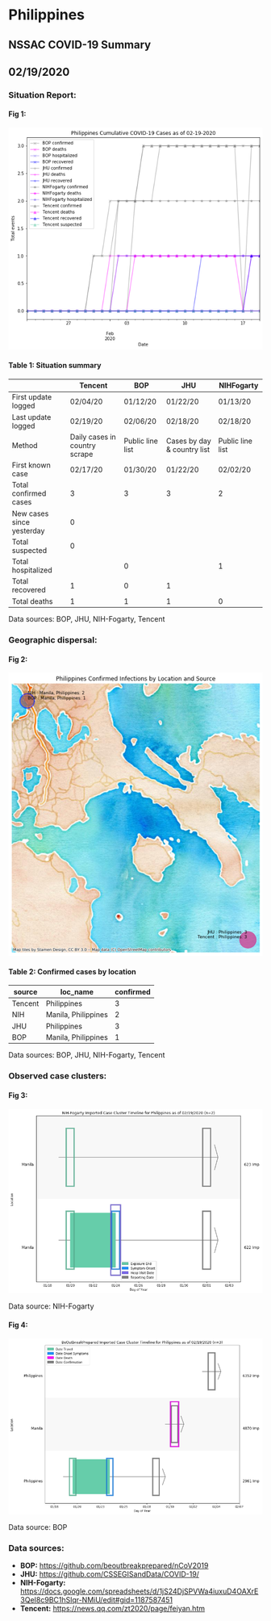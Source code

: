 # Philippines
## NSSAC COVID-19 Summary
## 02/19/2020



### Situation Report:
#### Fig 1:
![Philippines cases](../merged_histories/Philippines_merged_histories.png)

#### Table 1: Situation summary


|                           | Tencent                       | BOP              | JHU                         | NIHFogarty       |
|---------------------------|-------------------------------|------------------|-----------------------------|------------------|
| First update logged       | 02/04/20                      | 01/12/20         | 01/22/20                    | 01/13/20         |
| Last update logged        | 02/19/20                      | 02/06/20         | 02/18/20                    | 02/18/20         |
| Method                    | Daily cases in country scrape | Public line list | Cases by day & country list | Public line list |
| First known case          | 02/17/20                      | 01/30/20         | 01/22/20                    | 02/02/20         |
| Total confirmed cases     | 3                             | 3                | 3                           | 2                |
| New cases since yesterday | 0                             |                  |                             |                  |
| Total suspected           | 0                             |                  |                             |                  |
| Total hospitalized        |                               | 0                |                             | 1                |
| Total recovered           | 1                             | 0                | 1                           |                  |
| Total deaths              | 1                             | 1                | 1                           | 0                |

Data sources: BOP, JHU, NIH-Fogarty, Tencent


### Geographic dispersal:
#### Fig 2:
![Philippines mapped](../case_locs/Philippines_case_locs.png)

#### Table 2: Confirmed cases by location


| source   | loc_name            |   confirmed |
|----------|---------------------|-------------|
| Tencent  | Philippines         |           3 |
| NIH      | Manila, Philippines |           2 |
| JHU      | Philippines         |           3 |
| BOP      | Manila, Philippines |           1 |

Data sources: BOP, JHU, NIH-Fogarty, Tencent


### Observed case clusters:
#### Fig 3:
![Philippines cases](../cluster_analysis/Philippines_imported_cases_NIHFogarty.png)



Data source: NIH-Fogarty


#### Fig 4:
![Philippines cases](../cluster_analysis/Philippines_imported_cases_BOP.png)



Data source: BOP


### Data sources:
* **BOP:** https://github.com/beoutbreakprepared/nCoV2019
* **JHU:** https://github.com/CSSEGISandData/COVID-19/
* **NIH-Fogarty:** https://docs.google.com/spreadsheets/d/1jS24DjSPVWa4iuxuD4OAXrE3QeI8c9BC1hSlqr-NMiU/edit#gid=1187587451
* **Tencent:** https://news.qq.com/zt2020/page/feiyan.htm